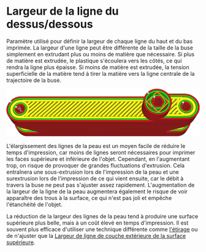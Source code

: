 Largeur de la ligne du dessus/dessous
====
Paramètre utilisé pour définir la largeur de chaque ligne du haut et du bas imprimée. La largeur d'une ligne peut être différente de la taille de la buse simplement en extrudant plus ou moins de matière que nécessaire. Si plus de matière est extrudée, le plastique s'écoulera vers les côtés, ce qui rendra la ligne plus épaisse. Si moins de matière est extrudée, la tension superficielle de la matière tend à tirer la matière vers la ligne centrale de la trajectoire de la buse.

![Les lignes de la peau sont beaucoup plus larges que le reste](../../../articles/images/skin_line_width.png)

L'élargissement des lignes de la peau est un moyen facile de réduire le temps d'impression, car moins de lignes seront nécessaires pour imprimer les faces supérieure et inférieure de l'objet. Cependant, en l'augmentant trop, on risque de provoquer de grandes fluctuations d'extrusion. Cela entraînera une sous-extrusion lors de l'impression de la peau et une surextrusion lors de l'impression de ce qui vient ensuite, car le débit à travers la buse ne peut pas s'ajuster assez rapidement. L'augmentation de la largeur de la ligne de la peau augmentera également le risque de voir apparaître des trous à la surface, ce qui n'est pas joli et empêche l'étanchéité de l'objet.

La réduction de la largeur des lignes de la peau tend à produire une surface supérieure plus belle, mais à un coût élevé en temps d'impression. Il est souvent plus efficace d'utiliser une technique différente comme [l'étirage](../top_bottom/ironing_enabled.md) ou de n'ajuster que la [Largeur de ligne de couche extérieure de la surface supérieure](../top_bottom/roofing_line_width.md).
